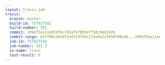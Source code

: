 ```yaml
---
layout: travis-job
travis:
  branch: master
  build-id: 757827542
  build-number: 351
  commit: 209d75ea11e01d7bc7d3afb78b5eff58c84b3428
  commit-range: 82ff00cdbe972e932dfd01114a4a2afb50fd9ca6...209d75ea11e01d7bc7d3afb78b5eff58c84b3428
  job-id: 757827544
  job-number: 351.2
  os-name: linux
  test-result: 0
---
```

